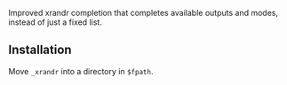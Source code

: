 Improved xrandr completion that completes available outputs and modes, 
instead of just a fixed list.

## Installation

Move `_xrandr` into a directory in `$fpath`.
